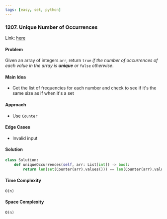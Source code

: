 ```yaml
---
tags: [easy, set, python]
---
```

### 1207. Unique Number of Occurrences

Link: [here](https://leetcode.com/problems/unique-number-of-occurrences/description/)

#### Problem
Given an array of integers `arr`, return `true` _if the number of occurrences of each value in the array is **unique** or_ `false` _otherwise_.

#### Main Idea
- Get the list of frequencies for each number and check to see if it's the same size as if when it's a set

#### Approach
- Use `Counter`

#### Edge Cases
- Invalid input

#### Solution
```python 
class Solution:
    def uniqueOccurrences(self, arr: List[int]) -> bool:
        return len(set(Counter(arr).values())) == len(Counter(arr).values())
```

#### Time Complexity
`O(n)`

#### Space Complexity
`O(n)`

